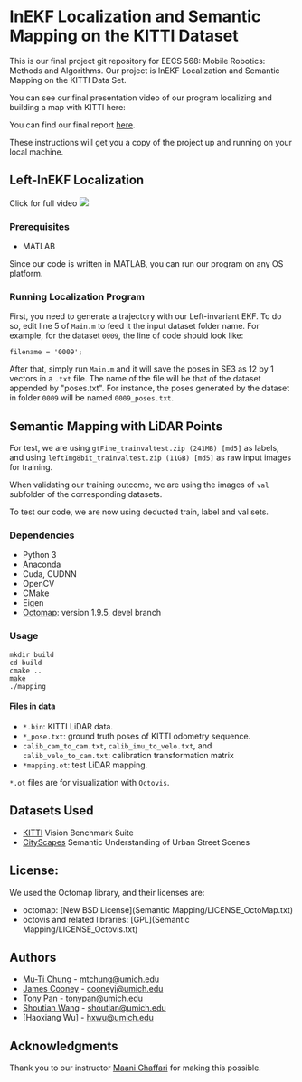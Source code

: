 # InEKF Localization and Semantic Mapping on the KITTI Dataset

This is our final project git repository for EECS 568: Mobile Robotics: Methods and Algorithms. Our project is InEKF Localization and Semantic Mapping on the KITTI Data Set.

You can see our final presentation video of our program localizing and building a map with KITTI here:

You can find our final report [here](https://www.overleaf.com/read/wpzrydmcjzbj).

These instructions will get you a copy of the project up and running on your local machine.

## Left-InEKF Localization
Click for full video
[![](http://img.youtube.com/vi/7E5PInxk9EU/0.jpg)](http://www.youtube.com/watch?v=7E5PInxk9EU "Left-InEKF Localization Trajectory on KITTI") 

### Prerequisites

* MATLAB

Since our code is written in MATLAB, you can run our program on any OS platform.

### Running Localization Program

First, you need to generate a trajectory with our Left-invariant EKF. To do so, edit line 5 of `Main.m` to feed it the input dataset folder name. For example, for the dataset `0009`, the line of code should look like:

```
filename = '0009';
```

After that, simply run `Main.m` and it will save the poses in SE3 as 12 by 1 vectors in a `.txt` file. The name of the file will be that of the dataset appended by "poses.txt". For instance, the poses generated by the dataset in folder `0009` will be named `0009_poses.txt`.

## Semantic Mapping with LiDAR Points

For test, we are using `gtFine_trainvaltest.zip (241MB) [md5]` as labels, and using `leftImg8bit_trainvaltest.zip (11GB) [md5]` as raw input images for training.

When validating our training outcome, we are using the images of `val` subfolder of the corresponding datasets.

To test our code, we are now using deducted train, label and val sets.

### Dependencies

* Python 3
* Anaconda
* Cuda, CUDNN
* OpenCV
* CMake
* Eigen
* [Octomap](https://github.com/OctoMap/octomap): version 1.9.5, devel branch

### Usage

```
mkdir build
cd build
cmake ..
make
./mapping
```

#### Files in data

* `*.bin`: KITTI LiDAR data.
* `*_pose.txt`: ground truth poses of KITTI odometry sequence.
* `calib_cam_to_cam.txt`, `calib_imu_to_velo.txt`, and `calib_velo_to_cam.txt`: calibration transformation matrix
* `*mapping.ot`: test LiDAR mapping.

`*.ot` files are for visualization with `Octovis`.


## Datasets Used

* [KITTI](http://www.cvlibs.net/datasets/kitti/) Vision Benchmark Suite
* [CityScapes](https://www.cityscapes-dataset.com/downloads/) Semantic Understanding of Urban Street Scenes

## License: 
We used the Octomap library, and their licenses are:
  * octomap: [New BSD License](Semantic Mapping/LICENSE_OctoMap.txt)
  * octovis and related libraries: [GPL](Semantic Mapping/LICENSE_Octovis.txt)

## Authors

* [Mu-Ti Chung](https://github.com/mutichung) - <mtchung@umich.edu>
* [James Cooney](https://github.com/jpc4kp) - <cooneyj@umich.edu>
* [Tony Pan](https://github.com/tonypan2000) - <tonypan@umich.edu>
* [Shoutian Wang](https://github.com/BoomSky0416) - <shoutian@umich.edu>
* [Haoxiang Wu] - <hxwu@umich.edu>

## Acknowledgments

Thank you to our instructor [Maani Ghaffari](https://www.maanighaffari.com/) for making this possible.
